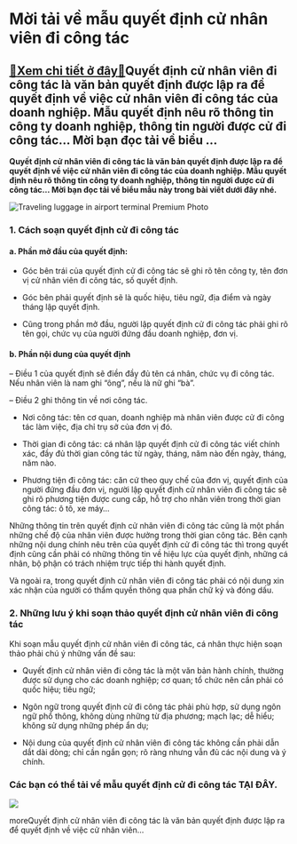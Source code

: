 Mời tải về mẫu quyết định cử nhân viên đi công tác
==================================================

[:gift:Xem chi tiết ở đây:gift:](https://hddtvn.com/moi-tai-ve-mau-quyet-dinh-cu-nhan-vien-di-cong-tac/)Quyết định cử nhân viên đi công tác là văn bản quyết định được lập ra để quyết định về việc cử nhân viên đi công tác của doanh nghiệp. Mẫu quyết định nêu rõ thông tin công ty doanh nghiệp, thông tin người được cử đi công tác… Mời bạn đọc tải về biểu …
-----------------------------------------------------------------------------------------------------------------------------------------------------------------------------------------------------------------------------------------------------------

**Quyết định cử nhân viên đi công tác là văn bản quyết định được lập ra để quyết định về việc cử nhân viên đi công tác của doanh nghiệp. Mẫu quyết định nêu rõ thông tin công ty doanh nghiệp, thông tin người được cử đi công tác… Mời bạn đọc tải về biểu mẫu này trong bài viết dưới đây nhé.**


![Traveling luggage in airport terminal Premium Photo](https://hddtvn.com/wp-content/uploads/2021/01/traveling-luggage-airport-terminal_34013-3.jpg)


### 1. Cách soạn quyết định cử đi công tác


#### a. Phần mở đầu của quyết định:




* Góc bên trái của quyết định cử đi công tác sẽ ghi rõ tên công ty, tên đơn vị cử nhân viên đi công tác, số quyết định.

* Góc bên phải quyết định sẽ là quốc hiệu, tiêu ngữ, địa điểm và ngày tháng lập quyết định.

* Cũng trong phần mở đầu, người lập quyết định cử đi công tác phải ghi rõ tên gọi, chức vụ của người đứng đầu doanh nghiệp, đơn vị.



#### b. Phần nội dung của quyết định


– Điều 1 của quyết định sẽ điền đầy đủ tên cá nhân, chức vụ đi công tác. Nếu nhân viên là nam ghi “ông”, nếu là nữ ghi “bà”.


– Điều 2 ghi thông tin về nơi công tác.




* Nơi công tác: tên cơ quan, doanh nghiệp mà nhân viên được cử đi công tác làm việc, địa chỉ trụ sở của đơn vị đó.

* Thời gian đi công tác: cá nhân lập quyết định cử đi công tác viết chính xác, đầy đủ thời gian công tác từ ngày, tháng, năm nào đến ngày, tháng, năm nào.

* Phương tiện đi công tác: căn cứ theo quy chế của đơn vị, quyết định của người đứng đầu đơn vị, người lập quyết định cử nhân viên đi công tác sẽ ghi rõ phương tiện được cung cấp, hỗ trợ cho nhân viên trong thời gian công tác: ô tô, xe máy…



Những thông tin trên quyết định cử nhân viên đi công tác cũng là một phần những chế độ của nhân viên được hưởng trong thời gian công tác. Bên cạnh những nội dung chính nêu trên của quyết định cử đi công tác thì trong quyết định cũng cần phải có những thông tin về hiệu lực của quyết định, những cá nhân, bộ phận có trách nhiệm trực tiếp thi hành quyết định.


Và ngoài ra, trong quyết định cử nhân viên đi công tác phải có nội dung xin xác nhận của người có thẩm quyền thông qua phần chữ ký và đóng dấu.


### 2. Những lưu ý khi soạn thảo quyết định cử nhân viên đi công tác


Khi soạn mẫu quyết định cử nhân viên đi công tác, cá nhân thực hiện soạn thảo phải chú ý những vấn đề sau:




* Quyết định cử nhân viên đi công tác là một văn bản hành chính, thường được sử dụng cho các doanh nghiệp; cơ quan; tổ chức nên cần phải có quốc hiệu; tiêu ngữ;

* Ngôn ngữ trong quyết định cử đi công tác phải phù hợp, sử dụng ngôn ngữ phổ thông, không dùng những từ địa phương; mạch lạc; dễ hiểu; không sử dụng những phép ẩn dụ;

* Nội dung của quyết định cử nhân viên đi công tác không cần phải dẫn dắt dài dòng; chỉ cần ngắn gọn; rõ ràng nhưng vẫn đủ các nội dung và ý chính.



### Các bạn có thể tải về mẫu quyết định cử đi công tác **TẠI ĐÂY**.


![](https://hddtvn.com/wp-content/uploads/2021/01/73-1.png)


moreQuyết định cử nhân viên đi công tác là văn bản quyết định được lập ra để quyết định về việc cử nhân viên…

